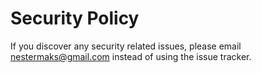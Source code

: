 # Security Policy

If you discover any security related issues, please email nestermaks@gmail.com instead of using the issue tracker.
